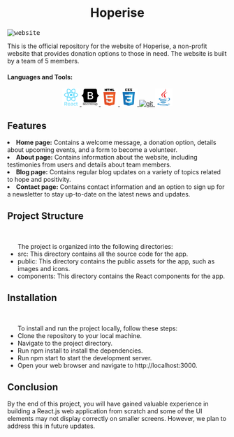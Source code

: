 <h1 align="center" >Hoperise</h1>
<kbd><img align="center" src="https://user-images.githubusercontent.com/116445326/229303236-dacf696a-f075-40fc-852a-824af723532f.png" alt="website"></kbd>

This is the official repository for the website of Hoperise, a non-profit website that provides donation options to those in need. The website is built by a team of 5 members.
<h4 align="left">Languages and Tools:</h4>
<p align="center"> 
     <a href="https://reactjs.org/" target="_blank" rel="noreferrer"> <img src="https://raw.githubusercontent.com/devicons/devicon/master/icons/react/react-original-wordmark.svg" alt="react" width="40" height="40"/> </a> 
    <a href="https://getbootstrap.com" target="_blank" rel="noreferrer"> <img src="https://raw.githubusercontent.com/devicons/devicon/master/icons/bootstrap/bootstrap-plain-wordmark.svg" alt="bootstrap" width="40" height="40"/> </a>
     <a href="https://www.w3.org/html/" target="_blank" rel="noreferrer"> <img src="https://raw.githubusercontent.com/devicons/devicon/master/icons/html5/html5-original-wordmark.svg" alt="html5" width="40" height="40"/> </a> 
    <a href="https://www.w3schools.com/css/" target="_blank" rel="noreferrer"> <img src="https://raw.githubusercontent.com/devicons/devicon/master/icons/css3/css3-original-wordmark.svg" alt="css3" width="40" height="40"/> </a> 
    <a href="https://git-scm.com/" target="_blank" rel="noreferrer"> <img src="https://www.vectorlogo.zone/logos/git-scm/git-scm-icon.svg" alt="git" width="40" height="40"/> </a> 
    <a href="https://www.java.com" target="_blank" rel="noreferrer"> <img src="https://raw.githubusercontent.com/devicons/devicon/master/icons/java/java-original.svg" alt="java" width="40" height="40"/> </a> 
   </p>

<h2>Features</h2>
<li><b>Home page:</b> Contains a welcome message, a donation option, details about upcoming events, and a form to become a volunteer.</li>
<li><b>About page:</b> Contains information about the website, including testimonies from users and details about team members.</li>
<li><b>Blog page:</b> Contains regular blog updates on a variety of topics related to hope and positivity.</li>
<li><b>Contact page:</b> Contains contact information and an option to sign up for a newsletter to stay up-to-date on the latest news and updates.</li>

<h2>Project Structure</h2><br/>
<ul>The project is organized into the following directories:
<li>src: This directory contains all the source code for the app.</li>
<li>public: This directory contains the public assets for the app, such as images and icons.</li>
<li>components: This directory contains the React components for the app.</li>
</ul>

<h2>Installation</h2><br/>
<ul>To install and run the project locally, follow these steps:
<li>Clone the repository to your local machine.</li>
<li>Navigate to the project directory.</li>
<li>Run npm install to install the dependencies.</li>
<li>Run npm start to start the development server.</li>
<li>Open your web browser and navigate to http://localhost:3000.</li>
</ul>


<h2>Conclusion</h2>
By the end of this project, you will have gained valuable experience in building a React.js web application from scratch and some of the UI elements may not display correctly on smaller screens. However, we plan to address this in future updates.

